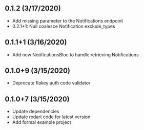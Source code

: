 ## 0.1.2 (3/17/2020)
- Add missing parameter to the Notifications endpoint
- 0.2.1+1: Null coalesce Notification exclude_types

## 0.1.1+1 (3/16/2020)
- Add new NotificationsBloc to handle retrieving Notifications

## 0.1.0+9 (3/15/2020)
- Deprecate flakey auth code validator

## 0.1.0+7 (3/15/2020)
- Update dependencies
- Update rxdart code for latest version
- Add formal example project
